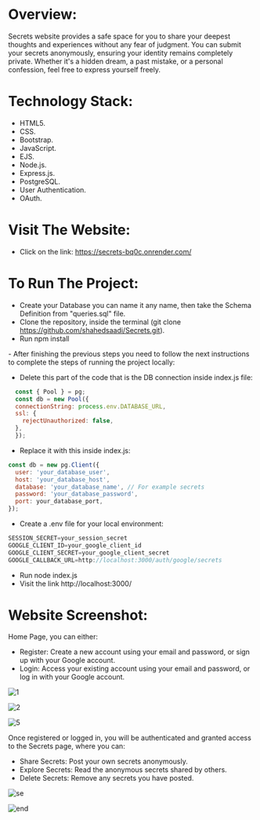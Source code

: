 # Overview:
Secrets website provides a safe space for you to share your deepest thoughts and experiences without any fear of judgment. 
You can submit your secrets anonymously, ensuring your identity remains completely private. Whether it's a hidden dream, a past mistake, or a personal confession, feel free to express yourself freely.

# Technology Stack:
- HTML5.
- CSS.
- Bootstrap.
- JavaScript.
- EJS.
- Node.js.
- Express.js.
- PostgreSQL.
- User Authentication.
- OAuth.

# Visit The Website:
- Click on the link: https://secrets-bq0c.onrender.com/

# To Run The Project:
- Create your Database you can name it any name, then take the Schema Definition from "queries.sql" file.
- Clone the repository, inside the terminal (git clone https://github.com/shahedsaadi/Secrets.git).
- Run npm install

*-* After finishing the previous steps you need to follow the next instructions to complete the steps of running the project locally:

- Delete this part of the code that is the DB connection inside index.js file:

```javascript
  const { Pool } = pg;
  const db = new Pool({
  connectionString: process.env.DATABASE_URL,
  ssl: {
    rejectUnauthorized: false,
  },
  });
```

- Replace it with this inside index.js:
```javascript
const db = new pg.Client({
  user: 'your_database_user',
  host: 'your_database_host',
  database: 'your_database_name', // For example secrets
  password: 'your_database_password',
  port: your_database_port,
});
```

- Create a .env file for your local environment:
```javascript
SESSION_SECRET=your_session_secret
GOOGLE_CLIENT_ID=your_google_client_id
GOOGLE_CLIENT_SECRET=your_google_client_secret
GOOGLE_CALLBACK_URL=http://localhost:3000/auth/google/secrets
```

- Run node index.js
- Visit the link http://localhost:3000/

# Website Screenshot:
 Home Page, you can either:
- Register: Create a new account using your email and password, or sign up with your Google account.
- Login: Access your existing account using your email and password, or log in with your Google account.

![1](https://github.com/shahedsaadi/Secrets/assets/108287237/566b7f0e-b96d-4bfa-96ec-2a704f986d78)

![2](https://github.com/shahedsaadi/Secrets/assets/108287237/ab7a97a1-b1d4-4f93-8961-b7c9892d9e39)

![5](https://github.com/shahedsaadi/Secrets/assets/108287237/5b5842d9-6bb7-475f-b22f-4c4883de963c)

Once registered or logged in, you will be authenticated and granted access to the Secrets page, where you can:

- Share Secrets: Post your own secrets anonymously.
- Explore Secrets: Read the anonymous secrets shared by others.
- Delete Secrets: Remove any secrets you have posted.

![se](https://github.com/shahedsaadi/Secrets/assets/108287237/49cf1b16-9162-4f2f-bae8-0120099abc28)

![end](https://github.com/shahedsaadi/Secrets/assets/108287237/a20cb592-91b0-4a9b-8db8-827c9940b07d)
